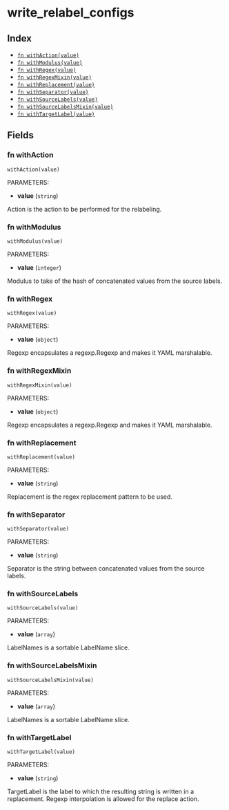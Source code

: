 # write_relabel_configs



## Index

* [`fn withAction(value)`](#fn-withaction)
* [`fn withModulus(value)`](#fn-withmodulus)
* [`fn withRegex(value)`](#fn-withregex)
* [`fn withRegexMixin(value)`](#fn-withregexmixin)
* [`fn withReplacement(value)`](#fn-withreplacement)
* [`fn withSeparator(value)`](#fn-withseparator)
* [`fn withSourceLabels(value)`](#fn-withsourcelabels)
* [`fn withSourceLabelsMixin(value)`](#fn-withsourcelabelsmixin)
* [`fn withTargetLabel(value)`](#fn-withtargetlabel)

## Fields

### fn withAction

```jsonnet
withAction(value)
```

PARAMETERS:

* **value** (`string`)

Action is the action to be performed for the relabeling.
### fn withModulus

```jsonnet
withModulus(value)
```

PARAMETERS:

* **value** (`integer`)

Modulus to take of the hash of concatenated values from the source labels.
### fn withRegex

```jsonnet
withRegex(value)
```

PARAMETERS:

* **value** (`object`)

Regexp encapsulates a regexp.Regexp and makes it YAML marshalable.
### fn withRegexMixin

```jsonnet
withRegexMixin(value)
```

PARAMETERS:

* **value** (`object`)

Regexp encapsulates a regexp.Regexp and makes it YAML marshalable.
### fn withReplacement

```jsonnet
withReplacement(value)
```

PARAMETERS:

* **value** (`string`)

Replacement is the regex replacement pattern to be used.
### fn withSeparator

```jsonnet
withSeparator(value)
```

PARAMETERS:

* **value** (`string`)

Separator is the string between concatenated values from the source labels.
### fn withSourceLabels

```jsonnet
withSourceLabels(value)
```

PARAMETERS:

* **value** (`array`)

LabelNames is a sortable LabelName slice.
### fn withSourceLabelsMixin

```jsonnet
withSourceLabelsMixin(value)
```

PARAMETERS:

* **value** (`array`)

LabelNames is a sortable LabelName slice.
### fn withTargetLabel

```jsonnet
withTargetLabel(value)
```

PARAMETERS:

* **value** (`string`)

TargetLabel is the label to which the resulting string is written in a replacement.
Regexp interpolation is allowed for the replace action.